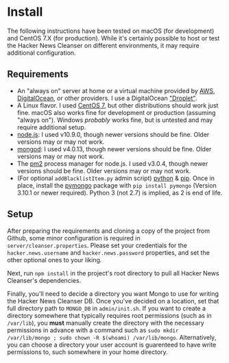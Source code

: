 # Install

The following instructions have been tested on macOS (for development) and CentOS 7.X (for production). While it's certainly possible to host or test the Hacker News Cleanser on different environments, it may require additional configuration.

## Requirements

* An "always on" server at home or a virtual machine provided by [AWS](https://aws.amazon.com), [DigitalOcean](https://www.digitalocean.com), or other providers. I use a DigitalOcean ["Droplet"](https://www.digitalocean.com/products/droplets/).
* A Linux flavor. I used [CentOS 7](https://www.centos.org), but other distributions should work just fine. macOS also works fine for development or production (assuming "always on"). Windows *probably* works fine, but is untested and may require additional setup.
* [node.js](https://www.digitalocean.com/community/tutorials/how-to-install-node-js-on-a-centos-7-server): I used v10.9.0, though newer versions should be fine. Older versions may or may not work.
* [mongod](https://docs.mongodb.com/manual/tutorial/install-mongodb-on-red-hat/#configure-the-package-management-system-yum): I used v4.0.13, though newer versions should be fine. Older versions may or may not work.
* The [pm2](http://pm2.keymetrics.io) process manager for node.js. I used v3.0.4, though newer versions should be fine. Older versions may or may not work.
* (For optional `addBlacklistItem.py` admin script) [python](https://www.python.org) & [pip](https://pypi.org/project/pip/). Once in place, install the [pymongo](https://api.mongodb.com/python/current/) package with `pip install pymongo` (Version 3.10.1 or newer required). Python 3 (not 2.7) is implied, as 2 is end of life.

## Setup

After preparing the requirements and cloning a copy of the project from Github, some minor configuration is required in `server/cleanser.properties`. Please set your credentials for the `hacker.news.username` and `hacker.news.password` properties, and set the other optional ones to your liking.

Next, run `npm install` in the project's root directory to pull all Hacker News Cleanser's dependencies.

Finally, you'll need to decide a directory you want Mongo to use for writing the Hacker News Cleanser DB. Once you've decided on a location, set that full directory path to `MONGO_DB` in `admin/init.sh`. If you want to create a directory somewhere that typically requires root permissions (such as in `/var/lib`), you **must** manually create the directory with the necessary permissions in advance with a command such as `sudo mkdir /var/lib/mongo ; sudo chown -R $(whoami) /var/lib/mongo`. Alternatively, you can choose a directory your user account is guarenteed to have write permissions to, such somewhere in your home directory.